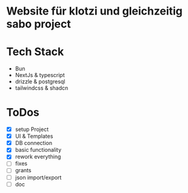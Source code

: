 # Website für klotzi und gleichzeitig sabo project

# Tech Stack

- Bun
- NextJs & typescript
- drizzle & postgresql
- tailwindcss & shadcn

# ToDos

- [x] setup Project
- [x] UI & Templates
- [x] DB connection
- [x] basic functionality
- [x] rework everything
- [ ] fixes
- [ ] grants
- [ ] json import/export
- [ ] doc
